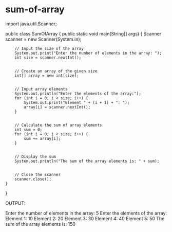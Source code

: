 # sum-of-array
import java.util.Scanner;


public class SumOfArray {
    public static void main(String[] args) {
        Scanner scanner = new Scanner(System.in);


        // Input the size of the array
        System.out.print("Enter the number of elements in the array: ");
        int size = scanner.nextInt();


        // Create an array of the given size
        int[] array = new int[size];


        // Input array elements
        System.out.println("Enter the elements of the array:");
        for (int i = 0; i < size; i++) {
            System.out.print("Element " + (i + 1) + ": ");
            array[i] = scanner.nextInt();
        }


        // Calculate the sum of array elements
        int sum = 0;
        for (int i = 0; i < size; i++) {
            sum += array[i];
        }


        // Display the sum
        System.out.println("The sum of the array elements is: " + sum);


        // Close the scanner
        scanner.close();
    }
}


OUTPUT:


Enter the number of elements in the array: 5
Enter the elements of the array:
Element 1: 10
Element 2: 20
Element 3: 30
Element 4: 40
Element 5: 50
The sum of the array elements is: 150






